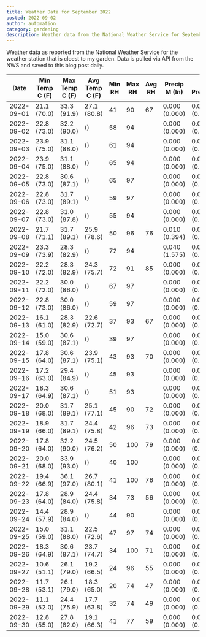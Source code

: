 ```yaml
---
title: Weather Data for September 2022
posted: 2022-09-02
author: automation
category: gardening
description: Weather data from the National Weather Service for September 2022
---
```


Weather data as reported from the National Weather Service for the weather station 
that is cloest to my garden. Data is pulled via API from the NWS and saved to this 
blog post daily.

|Date|Min Temp C (F)|Max Temp C (F)|Avg Temp C (F)|Min RH|Max RH|Avg RH|Precip M (In)|Avg Precip/Hr|
|---|---|---|---|---|---|---|---|---|
|2022-09-01|21.1 (70.0)|33.3 (91.9)|27.1 (80.8)|41|90|67|0.000 (0.000)|0.000 (0.000)|
|2022-09-02|22.8 (73.0)|32.2 (90.0)| ()|58|94||0.000 (0.000)|0.000 (0.000)|
|2022-09-03|23.9 (75.0)|31.1 (88.0)| ()|61|94||0.000 (0.000)|0.000 (0.000)|
|2022-09-04|23.9 (75.0)|31.1 (88.0)| ()|65|94||0.000 (0.000)|0.000 (0.000)|
|2022-09-05|22.8 (73.0)|30.6 (87.1)| ()|65|97||0.000 (0.000)|0.000 (0.000)|
|2022-09-06|22.8 (73.0)|31.7 (89.1)| ()|59|97||0.000 (0.000)|0.000 (0.000)|
|2022-09-07|22.8 (73.0)|31.0 (87.8)| ()|55|94||0.000 (0.000)|0.000 (0.000)|
|2022-09-08|21.7 (71.1)|31.7 (89.1)|25.9 (78.6)|50|96|76|0.010 (0.394)|0.015 (0.015)|
|2022-09-09|23.3 (73.9)|28.3 (82.9)| ()|72|94||0.040 (1.575)|0.043 (0.043)|
|2022-09-10|22.2 (72.0)|28.3 (82.9)|24.3 (75.7)|72|91|85|0.000 (0.000)|0.000 (0.000)|
|2022-09-11|22.2 (72.0)|30.0 (86.0)| ()|67|97||0.000 (0.000)|0.000 (0.000)|
|2022-09-12|22.8 (73.0)|30.0 (86.0)| ()|59|97||0.000 (0.000)|0.000 (0.000)|
|2022-09-13|16.1 (61.0)|28.3 (82.9)|22.6 (72.7)|37|93|67|0.000 (0.000)|0.000 (0.000)|
|2022-09-14|15.0 (59.0)|30.6 (87.1)| ()|39|97||0.000 (0.000)|0.000 (0.000)|
|2022-09-15|17.8 (64.0)|30.6 (87.1)|23.9 (75.1)|43|93|70|0.000 (0.000)|0.000 (0.000)|
|2022-09-16|17.2 (63.0)|29.4 (84.9)| ()|45|93||0.000 (0.000)|0.000 (0.000)|
|2022-09-17|18.3 (64.9)|30.6 (87.1)| ()|51|93||0.000 (0.000)|0.000 (0.000)|
|2022-09-18|20.0 (68.0)|31.7 (89.1)|25.1 (77.1)|45|90|72|0.000 (0.000)|0.000 (0.000)|
|2022-09-19|18.9 (66.0)|31.7 (89.1)|24.4 (75.8)|42|96|73|0.000 (0.000)|0.000 (0.000)|
|2022-09-20|17.8 (64.0)|32.2 (90.0)|24.5 (76.2)|50|100|79|0.000 (0.000)|0.000 (0.000)|
|2022-09-21|20.0 (68.0)|33.9 (93.0)| ()|40|100||0.000 (0.000)|0.000 (0.000)|
|2022-09-22|19.4 (66.9)|36.1 (97.0)|26.7 (80.1)|41|100|76|0.000 (0.000)|0.000 (0.000)|
|2022-09-23|17.8 (64.0)|28.9 (84.0)|24.4 (75.8)|34|73|56|0.000 (0.000)|0.000 (0.000)|
|2022-09-24|14.4 (57.9)|28.9 (84.0)| ()|44|90||0.000 (0.000)|0.000 (0.000)|
|2022-09-25|15.0 (59.0)|31.1 (88.0)|22.5 (72.6)|47|97|74|0.000 (0.000)|0.000 (0.000)|
|2022-09-26|18.3 (64.9)|30.6 (87.1)|23.7 (74.7)|34|100|71|0.000 (0.000)|0.000 (0.000)|
|2022-09-27|10.6 (51.1)|26.1 (79.0)|19.2 (66.5)|24|96|55|0.000 (0.000)|0.000 (0.000)|
|2022-09-28|11.7 (53.1)|26.1 (79.0)|18.3 (65.0)|20|74|47|0.000 (0.000)|0.000 (0.000)|
|2022-09-29|11.1 (52.0)|24.4 (75.9)|17.7 (63.8)|32|74|49|0.000 (0.000)|0.000 (0.000)|
|2022-09-30|12.8 (55.0)|27.8 (82.0)|19.1 (66.3)|41|77|59|0.000 (0.000)|0.000 (0.000)|
